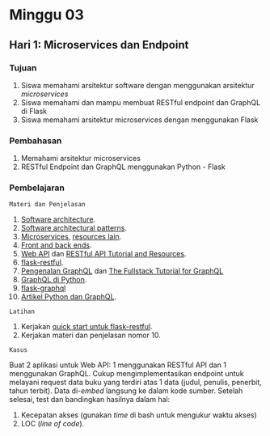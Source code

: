 # Minggu 03

## Hari 1: Microservices dan Endpoint

### Tujuan

1. Siswa memahami arsitektur software dengan menggunakan arsitektur *microservices*
2. Siswa memahami dan mampu membuat RESTful endpoint dan GraphQL di Flask
3. Siswa memahami arsitektur microservices dengan menggunakan Flask

### Pembahasan

1. Memahami arsitektur microservices
2. RESTful Endpoint dan GraphQL menggunakan Python - Flask

### Pembelajaran

```
Materi dan Penjelasan
```

1. [Software architecture](https://en.wikipedia.org/wiki/Software_architecture).
2. [Software architectural patterns](https://towardsdatascience.com/10-common-software-architectural-patterns-in-a-nutshell-a0b47a1e9013).
3. [Microservices](https://en.wikipedia.org/wiki/Microservices), [resources lain](https://microservices.io/).
4. [Front and back ends](https://en.wikipedia.org/wiki/Front_and_back_ends).
5. [Web API](https://en.wikipedia.org/wiki/Web_API) dan [RESTful API Tutorial and Resources](https://restfulapi.net/). 
6. [flask-restful](https://flask-restful.readthedocs.io/en/latest/).
7. [Pengenalan GraphQL](https://graphql.org/learn/) dan [The Fullstack Tutorial for GraphQL](https://www.howtographql.com/)
8. [GraphQL di Python](https://graphene-python.org/).
9. [flask-graphql](https://github.com/graphql-python/flask-graphql)
10. [Artikel Python dan GraphQL](https://medium.com/@marvinkome/creating-a-graphql-server-with-flask-ae767c7e2525).

```
Latihan
```

1. Kerjakan [quick start untuk flask-restful](https://flask-restful.readthedocs.io/en/latest/quickstart.html).
2. Kerjakan materi dan penjelasan nomor 10.

```
Kasus
```

Buat 2 aplikasi untuk Web API: 1 menggunakan RESTful API dan 1 menggunakan GraphQL. Cukup
mengimplementasikan endpoint untuk melayani request data buku yang terdiri atas 1 data (judul,
penulis, penerbit, tahun terbit). Data di-*embed* langsung ke dalam kode sumber. Setelah selesai,
test dan bandingkan hasilnya dalam hal:

1. Kecepatan akses (gunakan *time* di bash untuk mengukur waktu akses)
2. LOC (*line of code*).


